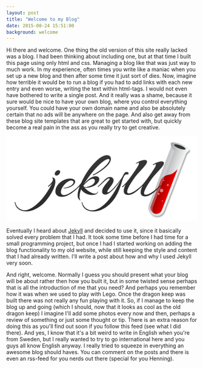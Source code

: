 ```yaml
---
layout: post
title: "Welcome to my Blog"
date: 2015-08-24 15:51:00
background: welcome
---
```


Hi there and welcome. One thing the old version of this site really lacked was a blog. I had been thinking about including one, but at that time I built this page using only html and css. Managing a blog like that was just way to much work. In my experience, often times you write like a maniac when you set up a new blog and then after some time it just sort of dies. Now, imagine how terrible it would be to run a blog if you had to add links with each new entry and even worse, writing the text within html-tags. I would not even have bothered to write a single post. And it really was a shame, because it sure would be nice to have your own blog, where you control everything yourself. You could have your own domain name and also be absolutely certain that no ads will be anywhere on the page. And also get away from these blog site templates that are great to get started with, but quickly become a real pain in the ass as you really try to get creative.

![Jekyll Logo](/assets/pictures/jekyll.png)

Eventually I heard about [Jekyll](http://jekyllrb.com) and decided to use it, since it basically solved every problem that I had. It took some time before I had time for a small programming project, but once I had I started working on adding the blog functionality to my old website, while still keeping the style and content that I had already written. I'll write a post about how and why I used Jekyll very soon. 

And right, welcome. Normally I guess you should present what your blog will be about rather then how you built it, but in some twisted sense perhaps that is all the introduction of me that you need? And perhaps you remember how it was when we used to play with Lego. Once the dragon keep was built there was not really any fun playing with it. So, if I manage to keep the blog up and going (which I should, now that it looks as cool as the  old dragon keep) I imagine I'll add some photos every now and then, perhaps a review of something or just some thought or tip. There is an extra reason for doing this as you'll find out soon if you follow this feed (see what I did there). And yes, I know that it's a bit weird to write in English when you're from Sweden, but I really wanted to try to go international here and you guys all know English anyway. I really tried to squeeze in everything an awesome blog should haves. You can comment on the posts and there is even an rss-feed for you nerds out there (special for you Henning).


